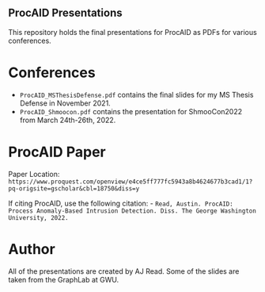 ## ProcAID Presentations

This repository holds the final presentations for ProcAID as PDFs for various conferences. 

# Conferences

- ```ProcAID_MSThesisDefense.pdf``` contains the final slides for my MS Thesis Defense in November 2021. 
- ```ProcAID_Shmoocon.pdf``` contains the presentation for ShmooCon2022 from March 24th-26th, 2022. 

# ProcAID Paper

Paper Location: ```https://www.proquest.com/openview/e4ce5ff777fc5943a8b4624677b3cad1/1?pq-origsite=gscholar&cbl=18750&diss=y```

If citing ProcAID, use the following citation:
	- ```Read, Austin. ProcAID: Process Anomaly-Based Intrusion Detection. Diss. The George Washington University, 2022.```


# Author

All of the presentations are created by AJ Read. Some of the slides are taken from the GraphLab at GWU. 
